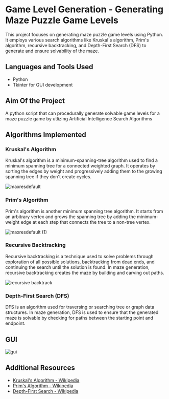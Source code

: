


# Game Level Generation - Generating Maze Puzzle Game Levels

This project focuses on generating maze puzzle game levels using Python. It employs various search algorithms like Kruskal's algorithm, Prim's algorithm, recursive backtracking, and Depth-First Search (DFS) to generate and ensure solvability of the maze.

## Languages and Tools Used
- Python
- Tkinter for GUI development

## Aim Of the Project

A python script that can procedurally generate solvable game levels for a maze puzzle game by utlizing Artificial Intelligence Search Algorithms 

## Algorithms Implemented

### Kruskal's Algorithm
Kruskal's algorithm is a minimum-spanning-tree algorithm used to find a minimum spanning tree for a connected weighted graph. It operates by sorting the edges by weight and progressively adding them to the growing spanning tree if they don't create cycles.


![maxresdefault](https://github.com/Anuraag03/Maze-Game-Level-Generation/assets/95640377/95d61cd6-25a8-46a6-812a-e957ce0d0c3e)


### Prim's Algorithm
Prim's algorithm is another minimum spanning tree algorithm. It starts from an arbitrary vertex and grows the spanning tree by adding the minimum-weight edge at each step that connects the tree to a non-tree vertex.

![maxresdefault (1)](https://github.com/Anuraag03/Maze-Game-Level-Generation/assets/95640377/ad2f7248-514a-4143-813e-e44a307efb54)


### Recursive Backtracking
Recursive backtracking is a technique used to solve problems through exploration of all possible solutions, backtracking from dead ends, and continuing the search until the solution is found. In maze generation, recursive backtracking creates the maze by building and carving out paths.

![recursive backtrack](https://github.com/Anuraag03/Maze-Game-Level-Generation/assets/95640377/63588416-c17a-4eed-98b8-b5737ce150fa)


### Depth-First Search (DFS)
DFS is an algorithm used for traversing or searching tree or graph data structures. In maze generation, DFS is used to ensure that the generated maze is solvable by checking for paths between the starting point and endpoint.

## GUI 

![gui](https://github.com/Anuraag03/Maze-Game-Level-Generation/assets/95640377/e05a501c-aafe-498b-9ab9-e2c0317a7419)


## Additional Resources
- [Kruskal's Algorithm - Wikipedia](https://en.wikipedia.org/wiki/Kruskal%27s_algorithm)
- [Prim's Algorithm - Wikipedia](https://en.wikipedia.org/wiki/Prim%27s_algorithm)
- [Depth-First Search - Wikipedia](https://en.wikipedia.org/wiki/Depth-first_search)

